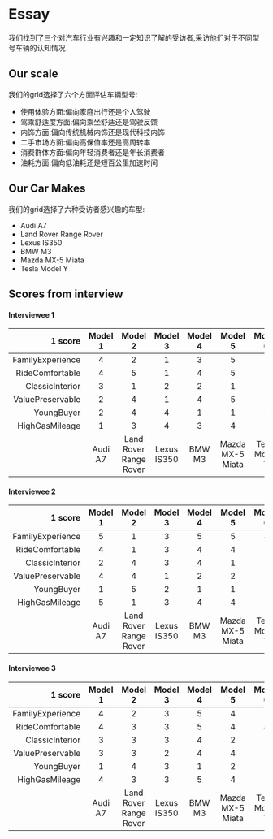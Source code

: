 # Essay


我们找到了三个对汽车行业有兴趣和一定知识了解的受访者,采访他们对于不同型号车辆的认知情况.
## Our scale
我们的grid选择了六个方面评估车辆型号:
- 使用体验方面:偏向家庭出行还是个人驾驶
- 驾乘舒适度方面:偏向乘坐舒适还是驾驶反馈
- 内饰方面:偏向传统机械内饰还是现代科技内饰
- 二手市场方面:偏向高保值率还是高周转率
- 消费群体方面:偏向年轻消费者还是年长消费者
- 油耗方面:偏向低油耗还是短百公里加速时间
## Our Car Makes
我们的grid选择了六种受访者感兴趣的车型:
- Audi A7
- Land Rover Range Rover
- Lexus IS350
- BMW M3
- Mazda MX-5 Miata
- Tesla Model Y
## Scores from interview

#### Interviewee 1
|          1 score | Model 1 |        Model 2         |   Model 3   | Model 4 |     Model 5      |    Model 6    | 5 score          |
| ---------------: | :-----: | :--------------------: | :---------: | :-----: | :--------------: | :-----------: | :--------------- |
| FamilyExperience |    4    |           2            |      1      |    3    |        5         |       2       | DriveExperience  |
|  RideComfortable |    4    |           5            |      1      |    4    |        5         |       3       | DriveComfortable |
|  ClassicInterior |    3    |           1            |      2      |    2    |        1         |       5       | TechInterior     |
| ValuePreservable |    2    |           4            |      1      |    4    |        5         |       2       | HighTurnover     |
|       YoungBuyer |    2    |           4            |      4      |    1    |        1         |       3       | ElderBuyer       |
|   HighGasMileage |    1    |           3            |      4      |    3    |        4         |       5       | Quick0-60Time    |
|                  | Audi A7 | Land Rover Range Rover | Lexus IS350 | BMW M3  | Mazda MX-5 Miata | Tesla Model Y |                  |

#### Interviewee 2
|          1 score | Model 1 |        Model 2         |   Model 3   | Model 4 |     Model 5      |    Model 6    | 5 score          |
| ---------------: | :-----: | :--------------------: | :---------: | :-----: | :--------------: | :-----------: | :--------------- |
| FamilyExperience |    5    |           1            |      3      |    5    |        5         |        4      | DriveExperience  |
|  RideComfortable |    4    |           1            |      3      |    4    |        4         |        5      | DriveComfortable |
|  ClassicInterior |    2    |           4            |      3      |    4    |        1         |        5      | TechInterior     |
| ValuePreservable |    4    |           4            |      1      |    2    |        2         |        3      | HighTurnover     |
|       YoungBuyer |    1    |           5            |      2      |    1    |        1         |        2      | ElderBuyer       |
|   HighGasMileage |    5    |           1            |      3      |    4    |        4         |        5      | Quick0-60Time    |
|                  | Audi A7 | Land Rover Range Rover | Lexus IS350 | BMW M3  | Mazda MX-5 Miata | Tesla Model Y |                  |


#### Interviewee 3

|          1 score | Model 1 |        Model 2         |   Model 3   | Model 4 |     Model 5      |    Model 6    | 5 score          |
| ---------------: | :-----: | :--------------------: | :---------: | :-----: | :--------------: | :-----------: | :--------------- |
| FamilyExperience |    4    |           2            |      3      |    5    |        4         |       3       | DriveExperience  |
|  RideComfortable |    4    |           3            |      3      |    5    |        4         |       4       | DriveComfortable |
|  ClassicInterior |    3    |           3            |      3      |    4    |        2         |       5       | TechInterior     |
| ValuePreservable |    3    |           3            |      2      |    4    |        4         |       3       | HighTurnover     |
|       YoungBuyer |    1    |           4            |      3      |    1    |        2         |       3       | ElderBuyer       |
|   HighGasMileage |    4    |           3            |      3      |    5    |        4         |       5       | Quick0-60Time    |
|                  | Audi A7 | Land Rover Range Rover | Lexus IS350 | BMW M3  | Mazda MX-5 Miata | Tesla Model Y |                  |

